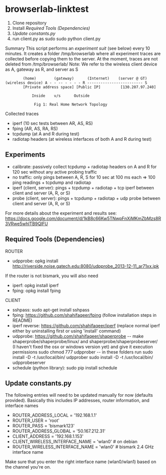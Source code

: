 browserlab-linktest
===================
1. Clone repository
2. Install *Required Tools (Dependencies)*
3. *Update constants.py*
4. run client.py as sudo
  sudo python client.py
  
Summary
This script performs an *experiment suit* (see below) every 10 minutes.
It creates a folder /tmp/browserlab where all experiment traces are collected before copying them to the server.
At the moment, traces are not deleted from /tmp/browserlab/
Note: We refer to the wireless client device as A, gateway as R, and server as S


			(home)	      (gateway)	     (Internet)	   (server @ GT)
	(wireless device) A - - -- - - - - R ------------------------- S
		    [Private address space] [Public IP]	        [130.207.97.240]

				Inside	  v/s      Outside

			     Fig 1: Real Home Network Topology

Collected traces
- iperf (10 sec tests between AR, AS, RS)
- fping (AR, AS, RA, RS)
- tcpdump (at A and R during test)
- radiotap headers (at wireless interfaces of both A and R during test)

Experiments
-----------

- calibrate: passively collect tcpdump + radiotap headers on A and R for 120 sec without any active probing traffic
- no traffic: only pings between A, R, S for 10 sec at 100 ms each => 100 ping readings + tcpdump and radiotap
- iperf (client, server): pings + tcpdump + radiotap + tcp iperf between client and server (A, R, or S)
- probe (client, server): pings + tcpdump + radiotap + udp probe between client and server (A, R, or S)

For more details about the experiment and results see: https://docs.google.com/document/d/1kB8c66Kw5TNwpFnXjMKmZbMzs8R3VRwe5whlTB9QlFU

Required Tools (Dependencies)
-----------------------------

ROUTER
- udpprobe: opkg install http://riverside.noise.gatech.edu:8080/udpprobe_2013-12-11_ar71xx.ipk

If the router is not bismark, you will also need
- iperf: opkg install iperf
- fping: opkg install fping

CLIENT
- sshpass: sudo apt-get install sshpass
- fping: https://github.com/shahifaqeer/fping (follow installation steps in README)
- iperf reverse: https://github.com/shahifaqeer/iperf (replace normal iperf either by uninstalling first or using 'install' command)
- udpprobe: https://github.com/shahifaqeer/shaperprobe
-- make shaperprobe/shaperprobe/linux/ and shaperprobe/shaperprobeserver/ (I haven't fixed the osx or windows version yet) and give it execution permissions
	sudo chmod 777 udpprober
-- in these folders run 
  	sudo install -D -t /usr/local/bin/ udpprober
  	sudo install -D -t /usr/local/bin/ udpprobeserver
- schedule (python library): sudo pip install schedule

Update constants.py
-------------------

The following entries will need to be updated manually for now (defaults provided).
Basically this includes IP addresses, router information, and interface names

- ROUTER_ADDRESS_LOCAL = '192.168.1.1'
- ROUTER_USER = 'root'
- ROUTER_PASS = 'bismark123'
- ROUTER_ADDRESS_GLOBAL =  '50.167.212.31'
- CLIENT_ADDRESS = '192.168.1.153'
- CLIENT_WIRELESS_INTERFACE_NAME = 'wlan0'  # on debian
- ROUTER_WIRELESS_INTERFACE_NAME = 'wlan0'  # bismark 2.4 GHz interface name

Make sure that you enter the right interface name (wlan0/wlan1) based on the channel you're on.
